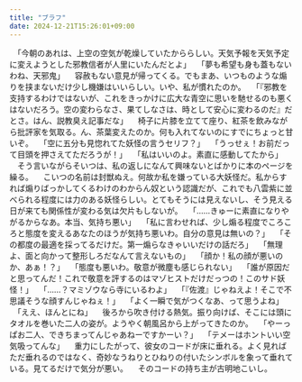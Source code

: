 ```yaml
---
title: "ブラフ"
date: 2024-12-21T15:26:01+09:00
---
```

　「今朝のあれは、上空の空気が乾燥していたかららしい。天気予報を天気予定に変えようとした邪教信者が人里にいたんだとよ」
　「夢も希望も身も蓋もないわね、天邪鬼」
　容赦もない意見が帰ってくる。でもまあ、いつものような煽りを挟まないだけ少し機嫌はいいらしい。いや、私が慣れたのか。
　「『邪教を支持するわけではないが、これをきっかけに広大な青空に思いを馳せるのも悪くはないだろう。空の変わらなさ、果てしなさは、時として安心に変わるのだ』だとさ。はん、説教臭え記事だな」
　椅子に片膝を立てて座り、紅茶を飲みながら批評家を気取る。ん、茶葉変えたのか。何も入れてないのにすでにちょっと甘いぞ。
　「空に五分も見惚れてた妖怪の言うセリフ？」
　「うっせぇ！お前だって目頭を押さえてただろうが！」
　「私はいいのよ。素直に感動してたから」
　そう言いながらそいつは、私の返しになんて興味ないとばかりに本のページを繰る。
　こいつの名前は封獣ぬえ。何故か私を嫌っている大妖怪だ。私からすれば煽りばっかしてくるわけのわからん奴という認識だが、これでも八雲紫に並べられる程度には力のある妖怪らしい。とてもそうには見えないし、そう見える日が来ても関係性が変わる気は欠片もしないが。
　「……きゅーに素直になりやがるからなあ。本当、気持ち悪い」
　「私に言わせれば、少し煽る程度でころころと態度を変えるあなたのほうが気持ち悪いわ。自分の意見は無いの？」
　「その都度の最適を採ってるだけだ。第一煽らなきゃいいだけの話だろ」
　「無理よ、面と向かって整形しろだなんて言えないもの」
　「顔か！私の顔が悪いのか、あぁ！？」
　「態度も悪いわ。敬意が微塵も感じられない」
　「誰が原因だと思ってんだ！これで敬意を評するのはマゾヒストだけだっつの！このサド妖怪！」
　「……？マミゾウなら寺にいるわよ」
　「『佐渡』じゃねえよ！そこで不思議そうな顔すんじゃねぇ！」
　「よく一瞬で気がつくなあ、って思うよね」
　「ええ、ほんとにね」
　後ろから吹き付ける熱気。振り向けば、そこには頭にタオルを巻いた二人の姿が。ようやく朝風呂から上がってきたのか。
　「やーっぱお二人、できちまってんじゃあねーですかーい？」
　「テメーはホントいい空気吸ってんな」
　重力にしたがって、彼女のコードが床に垂れる。よく見ればただ垂れるのではなく、奇妙なうねりとひねりの付いたシンボルを象って垂れている。見てるだけで気分が悪い。
　そのコードの持ち主が古明地こいし。　
　
　
　
